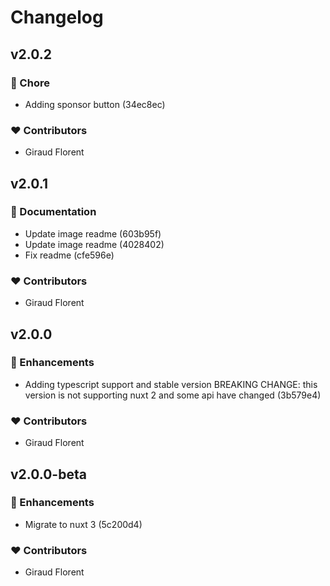 # Changelog


## v2.0.2


### 🏡 Chore

  - Adding sponsor button (34ec8ec)

### ❤️  Contributors

- Giraud Florent <florent giraud>

## v2.0.1


### 📖 Documentation

  - Update image readme (603b95f)
  - Update image readme (4028402)
  - Fix readme (cfe596e)

### ❤️  Contributors

- Giraud Florent <florent giraud>

## v2.0.0


### 🚀 Enhancements

  - Adding typescript support and stable version BREAKING CHANGE: this version is not supporting nuxt 2 and some api have changed (3b579e4)

### ❤️  Contributors

- Giraud Florent <florent giraud>

## v2.0.0-beta


### 🚀 Enhancements

  - Migrate to nuxt 3 (5c200d4)

### ❤️  Contributors

- Giraud Florent <florent giraud>

